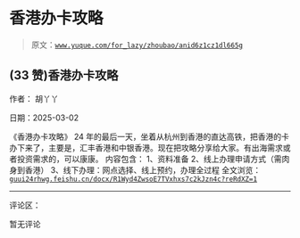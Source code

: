 # 香港办卡攻略

> 原文：[`www.yuque.com/for_lazy/zhoubao/anid6z1cz1dl665g`](https://www.yuque.com/for_lazy/zhoubao/anid6z1cz1dl665g)

## (33 赞)香港办卡攻略

作者： 胡丫丫

日期：2025-03-02

《香港办卡攻略》
24 年的最后一天，坐着从杭州到香港的直达高铁，把香港的卡办下来了，主要是，汇丰香港和中银香港。现在把攻略分享给大家。有出海需求或者投资需求的，可以康康。
内容包含： 1、资料准备 2、线上办理申请方式（需肉身到香港） 3、线下办理：网点选择、线上预约，办理全过程 全文浏览： [`guui24rhwg.feishu.cn/docx/R1Wyd4ZwsoE7TVxhxs7c2kJzn4c?reRdXZ=1`](https://guui24rhwg.feishu.cn/docx/R1Wyd4ZwsoE7TVxhxs7c2kJzn4c?reRdXZ=1)

* * *

评论区：

暂无评论